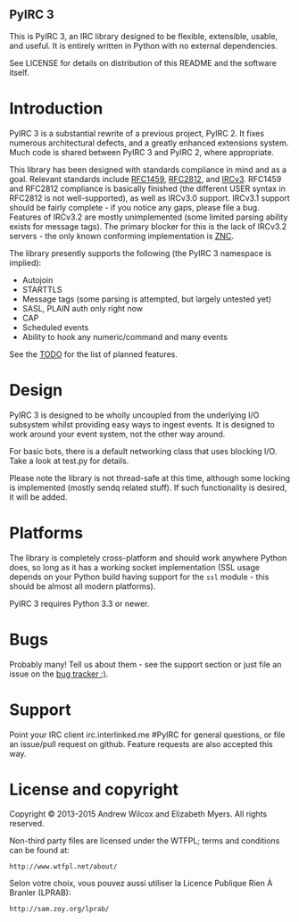 PyIRC 3
-------
This is PyIRC 3, an IRC library designed to be flexible, extensible, usable, and
useful. It is entirely written in Python with no external dependencies.

See LICENSE for details on distribution of this README and the software itself.

Introduction
============
PyIRC 3 is a substantial rewrite of a previous project, PyIRC 2. It fixes
numerous architectural defects, and a greatly enhanced extensions system. Much
code is shared between PyIRC 3 and PyIRC 2, where appropriate.

This library has been designed with standards compliance in mind and as a goal.
Relevant standards include [RFC1459](http://tools.ietf.org/html/rfc1459.html),
[RFC2812](http://tools.ietf.org/html/rfc2812.html), and
[IRCv3](http://ircv3.org). RFC1459 and RFC2812 compliance is basically finished
(the different USER syntax in RFC2812 is not well-supported), as well as IRCv3.0
support. IRCv3.1 support should be fairly complete - if you notice any gaps,
please file a bug. Features of IRCv3.2 are mostly unimplemented (some limited
parsing ability exists for message tags). The primary blocker for this is the
lack of IRCv3.2 servers - the only known conforming implementation is
[ZNC](http://znc.in).

The library presently supports the following (the PyIRC 3 namespace is implied):
- Autojoin
- STARTTLS
- Message tags (some parsing is attempted, but largely untested yet)
- SASL, PLAIN auth only right now
- CAP 
- Scheduled events
- Ability to hook any numeric/command and many events

See the [TODO](http://github.com/Elizafox/PyIRC3/blob/master/TODO.md) for the
list of planned features.

Design
======
PyIRC 3 is designed to be wholly uncoupled from the underlying I/O subsystem
whilst providing easy ways to ingest events. It is designed to work around
your event system, not the other way around.

For basic bots, there is a default networking class that uses blocking I/O.
Take a look at test.py for details.

Please note the library is not thread-safe at this time, although some locking
is implemented (mostly sendq related stuff). If such functionality is desired,
it will be added.

Platforms
=========
The library is completely cross-platform and should work anywhere Python does,
so long as it has a working socket implementation (SSL usage depends on your
Python build having support for the `ssl` module - this should be almost all
modern platforms).

PyIRC 3 requires Python 3.3 or newer.

Bugs
====
Probably many! Tell us about them - see the support section or just file an
issue on the [bug tracker :)](http://github.com/Elizacat/PyIRC3/issues).

Support
=======
Point your IRC client irc.interlinked.me #PyIRC for general questions, or file
an issue/pull request on github. Feature requests are also accepted this way.

License and copyright
=====================
Copyright © 2013-2015 Andrew Wilcox and Elizabeth Myers. All rights reserved.

Non-third party files are licensed under the WTFPL; terms and conditions can be
found at:

	http://www.wtfpl.net/about/

Selon votre choix, vous pouvez aussi utiliser la Licence Publique Rien À
Branler (LPRAB):

	http://sam.zoy.org/lprab/

